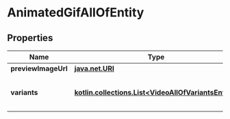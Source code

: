 
# AnimatedGifAllOfEntity

## Properties
Name | Type | Description | Notes
------------ | ------------- | ------------- | -------------
**previewImageUrl** | [**java.net.URI**](java.net.URI.md) |  |  [optional]
**variants** | [**kotlin.collections.List&lt;VideoAllOfVariantsEntity&gt;**](VideoAllOfVariantsEntity.md) | An array of all available variants of the media |  [optional]



